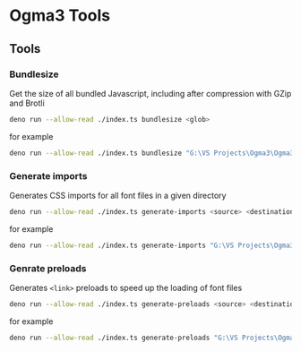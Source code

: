 # Ogma3 Tools

## Tools

### Bundlesize

Get the size of all bundled Javascript, including after compression with GZip and Brotli

```sh
deno run --allow-read ./index.ts bundlesize <glob>
```

for example

```sh
deno run --allow-read ./index.ts bundlesize "G:\VS Projects\Ogma3\Ogma3\wwwroot\js\{dist,bundle}/**/*.js"
```

### Generate imports

Generates CSS imports for all font files in a given directory

```sh
deno run --allow-read ./index.ts generate-imports <source> <destination>
```

for example

```sh
deno run --allow-read ./index.ts generate-imports "G:\VS Projects\Ogma3\Ogma3\wwwroot\fonts" "fonts"
```

### Genrate preloads

Generates `<link>` preloads to speed up the loading of font files

```sh
deno run --allow-read ./index.ts generate-preloads <source> <destination>
```

for example

```sh
deno run --allow-read ./index.ts generate-preloads "G:\VS Projects\Ogma3\Ogma3\wwwroot\fonts" "fonts"
```
